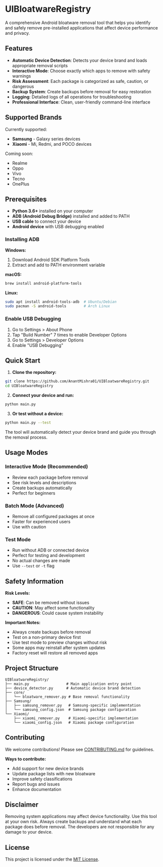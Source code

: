 # UIBloatwareRegistry

A comprehensive Android bloatware removal tool that helps you identify and safely remove pre-installed applications that affect device performance and privacy.

## Features

- **Automatic Device Detection**: Detects your device brand and loads appropriate removal scripts
- **Interactive Mode**: Choose exactly which apps to remove with safety warnings
- **Risk Assessment**: Each package is categorized as safe, caution, or dangerous
- **Backup System**: Create backups before removal for easy restoration
- **Logging**: Detailed logs of all operations for troubleshooting
- **Professional Interface**: Clean, user-friendly command-line interface

## Supported Brands

Currently supported:
- **Samsung** - Galaxy series devices
- **Xiaomi** - Mi, Redmi, and POCO devices

Coming soon:
- Realme
- Oppo  
- Vivo
- Tecno
- OnePlus

## Prerequisites

- **Python 3.6+** installed on your computer
- **ADB (Android Debug Bridge)** installed and added to PATH
- **USB cable** to connect your device
- **Android device** with USB debugging enabled

### Installing ADB

**Windows:**
1. Download Android SDK Platform Tools
2. Extract and add to PATH environment variable

**macOS:**
```bash
brew install android-platform-tools
```

**Linux:**
```bash
sudo apt install android-tools-adb  # Ubuntu/Debian
sudo pacman -S android-tools        # Arch Linux
```

### Enable USB Debugging

1. Go to Settings > About Phone
2. Tap "Build Number" 7 times to enable Developer Options
3. Go to Settings > Developer Options
4. Enable "USB Debugging"

## Quick Start

1. **Clone the repository:**
```bash
git clone https://github.com/AnantMishra01/UIBloatwareRegistry.git
cd UIBloatwareRegistry
```

2. **Connect your device and run:**
```bash
python main.py
```

3. **Or test without a device:**
```bash
python main.py --test
```

The tool will automatically detect your device brand and guide you through the removal process.

## Usage Modes

### Interactive Mode (Recommended)
- Review each package before removal
- See risk levels and descriptions
- Create backups automatically
- Perfect for beginners

### Batch Mode (Advanced)
- Remove all configured packages at once
- Faster for experienced users
- Use with caution

### Test Mode
- Run without ADB or connected device
- Perfect for testing and development
- No actual changes are made
- Use `--test` or `-t` flag

## Safety Information

**Risk Levels:**
- **SAFE**: Can be removed without issues
- **CAUTION**: May affect some functionality
- **DANGEROUS**: Could cause system instability

**Important Notes:**
- Always create backups before removal
- Test on a non-primary device first
- Use test mode to preview changes without risk
- Some apps may reinstall after system updates
- Factory reset will restore all removed apps

## Project Structure

```
UIBloatwareRegistry/
├── main.py                 # Main application entry point
├── device_detector.py      # Automatic device brand detection
├── core/
│   └── bloatware_remover.py # Base removal functionality
├── Samsung/
│   ├── samsung_remover.py   # Samsung-specific implementation
│   └── samsung_config.json  # Samsung package configuration
└── Xiaomi/
    ├── xiaomi_remover.py    # Xiaomi-specific implementation
    └── xiaomi_config.json   # Xiaomi package configuration
```

## Contributing

We welcome contributions! Please see [CONTRIBUTING.md](CONTRIBUTING.md) for guidelines.

**Ways to contribute:**
- Add support for new device brands
- Update package lists with new bloatware
- Improve safety classifications
- Report bugs and issues
- Enhance documentation

## Disclaimer

Removing system applications may affect device functionality. Use this tool at your own risk. Always create backups and understand what each package does before removal. The developers are not responsible for any damage to your device.

## License

This project is licensed under the [MIT License](LICENSE).
